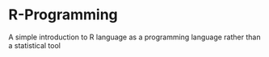 # R-Programming
A simple introduction to R language as a programming language rather than a statistical tool

